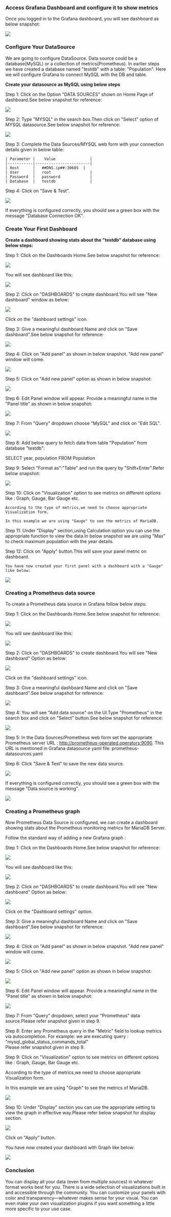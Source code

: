 
### Access Grafana Dashboard and configure it to show metrics

Once you logged in to the Grafana dashboard, you will see dashboard as below snapshot:

![](_images/dashboard.png)

### Configure Your DataSource

We are going to configure DataSource. Data source could be a database(MySQL) or a collection of metrics(Prometheus).
In earlier steps we have created a database named "testdb" with a table: "Population".
Here we will configure Grafana to connect MySQL with the DB and table.

**Create your datasource as MySQL using below steps**



Step 1: Click on the Option "DATA SOURCES" shown on Home Page of dashboard.See below snapshot for reference:

 ![](_images/configure-datasource.png)
 
Step 2: Type "MYSQL" in the search box.Then click on "Select" option of MYSQL datasource.See below snapshot for reference:

![](_images/add-data-source-mysql-select.png)

Step 3: Complete the Data Sources/MYSQL web form with your connection details given in below table:
 
``` 
| Parameter |    Value               |                                                   
|-----------|------------------------|
| Host      |   ##DNS.ip##:30685  | 
| User      |   root                 | 
| Password  |   password             | 
| Database  |   testdb               |
``` 

Step 4: Click on "Save & Test".

 ![](_images/mysql-datasource-connection.PNG)


  If everything is configured correctly, you should see a green box with the message "Database Connection OK".



### Create Your First Dashboard


**Create a dashboard showing stats about the "testdb" database using below steps:**

Step 1: Click on the Dashboards Home.See below snapshot for reference:

![](_images/dashboard-home-option.png)

   You will see dashboard like this:

![](_images/create-new-dashboard.png)

Step 2: Click on "DASHBOARDS" to create dashboard.You will see "New dashboard" window as below:

![](_images/dashboard-setting-option.png)

   Click on the "dashboard settings" icon.

Step 3: Give a meaningful dashboard Name and click on "Save dashboard".See below snapshot for reference:


![](_images/Dashboard-name-setting.png)

Step 4: Click on "Add panel" as shown in below snapshot. "Add new panel" window will come. 

![](_images/Add-Panel-option.png)


Step 5: Click on "Add new panel" option as shown in below snapshot:


![](_images/Add-new-panel-mysql.png)

Step 6: Edit Panel window will appear. Provide a meaningful name in the "Panel title" as shown in below snapshot:

![](_images/add-panel-name.png)

Step 7: From "Query" dropdown choose "MySQL" and click on "Edit SQL".

![](_images/query-mysql.png)

Step 8: Add below query to fetch data from table "Population" from database "testdb":      
   
   SELECT
     year,
     population
   FROM Population
   
Step 9: Select "Format as":"Table" and run the query by "Shift+Enter".Refer below snapshot:

![](_images/mysql-query-to-get-mariadb-metrics.png)

Step 10: Click on "Visualization" option to see metrics on different options like : Graph, Gauge, Bar Gauge etc.

    According to the type of metrics,we need to choose appropriate Visualization form. 

    In this example we are using "Gauge" to see the metrics of MariaDB.


Step 11: Under "Display" section,using Calculation option you can use the appropriate function to view the data.In below snapshot we are using "Max" to check maximum population with     the year details.

Step 12: Click on "Apply" button.This will save your panel metric on dashboard.

    You have now created your first panel with a dashboard with a "Gauge" like below:

![](_images/mariadb-metric-mysql-maxvalpopulation.png)



### Creating a Prometheus data source

To create a Prometheus data source in Grafana follow below steps:

Step 1: Click on the Dashboards Home.See below snapshot for reference:

![](_images/dashboard-home-option.png)

  You will see dashboard like this:

![](_images/create-new-dashboard.png)

Step 2: Click on "DASHBOARDS" to create dashboard.You will see "New dashboard" Option as below:

![](_images/dashboard-setting-option.png)

  Click on the "dashboard settings" icon.

Step 3: Give a meaningful dashboard Name and click on "Save dashboard".See below snapshot for reference:


![](_images/create-new-datasource-prom.png)
 
Step 4: You will see "Add data source" on the UI.Type "Prometheus" in the search box and click on "Select" button.See below snapshot for reference:

![](_images/prometheus-data-source.png)

Step 5: In the Data Sources/Prometheus web form set the appropriate Prometheus server URL : http://prometheus-operated.operators:9090. 
   This URL is mentioned in Grafana datasource yaml file: prometheus-datasources.yaml 

Step 6: Click "Save & Test" to save the new data source.
  
  
 ![](_images/prometheus-datasource-configuration.png)
 
 If everything is configured correctly, you should see a green box with the message "Data source is working".
 
 ![](_images/prometheus-configuration-success.png)
  

### Creating a Prometheus graph

Now Prometheus Data Source is configured, we can create a dashboard showing stats about the Prometheus monitoring metrics for MariaDB Server.

Follow the standard way of adding a new Grafana graph :

Step 1: Click on the Dashboards Home.See below snapshot for reference:

![](_images/dashboard-home-option.png)

  You will see dashboard like this:

![](_images/create-new-dashboard.png)

Step 2: Click on "DASHBOARDS" to create dashboard.You will see "New dashboard" Option as below:

![](_images/dashboard-setting-option.png)

   Click on the "Dashboard settings" option.

Step 3: Give a meaningful dashboard Name and click on "Save dashboard".See below snapshot for reference:


![](_images/new-dashboard-name-prometheus.png)

Step 4:  Click on "Add panel" as shown in below snapshot. "Add new panel" window will come. 

![](_images/add-panel-prom.png)


Step 5: Click on "Add new panel" option as shown in below snapshot:


![](_images/add-new-panel-prom.png)

Step 6: Edit Panel window will appear. Provide a meaningful name in the "Panel title" as shown in below snapshot:

![](_images/add-panel-name.png)


Step 7: From "Query" dropdown, select your "Prometheus" data source.Please refer snapshot given in step 9.


Step 8: Enter any Prometheus query in the "Metric" field to lookup metrics via autocompletion.
   For example: we are executing query : "mysql_global_status_commands_total"  
   Please refer snapshot given in step 9.
 
Step 9: Click on "Visualization" option to see metrics on different options like : Graph, Gauge, Bar Gauge etc.

   According to the type of metrics,we need to choose appropriate Visualization form. 

   In this example we are using "Graph" to see the metrics of MariaDB.

![](_images/monitoring-graph-prometheus.png)

Step 10: Under "Display" section you can use the appropriate setting to view the graph in effective way.Please refer below snapshot for display section.

![](_images/monitoring-graph-display-settings-prom.png)

  Click on "Apply" button.
    
  You have now created your dashboard with Graph like below:

![](_images/monitoring-graph-prometheus.png)


### Conclusion 
You can display all your data (even from multiple sources) in whatever format works best for you. There is a wide selection of visualizations built in and accessible through the community. You can customize your panels with color and transparency—whatever makes sense for your visual. You can even make your own visualization plugins if you want something a little more specific to your use case.


